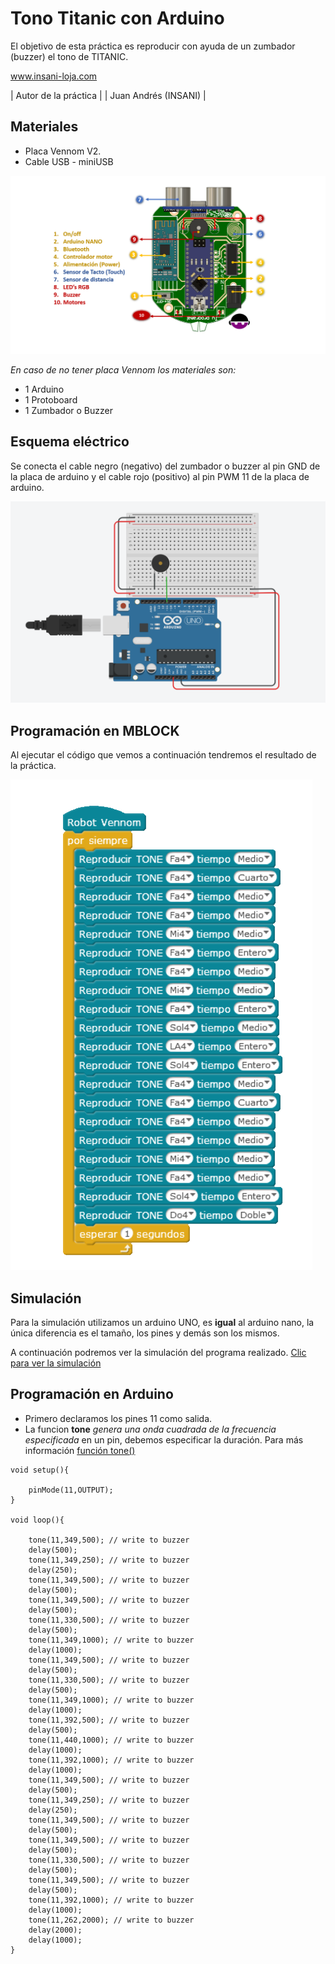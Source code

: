 # Tono Titanic con Arduino

El objetivo de esta práctica es reproducir con ayuda de un zumbador (buzzer) el tono de TITANIC.


www.insani-loja.com

| Autor de la práctica |
| Juan Andrés (INSANI) |


## Materiales
- Placa Vennom V2.
- Cable USB - miniUSB

![Placa de programacion Vennom](https://github.com/jandrs300/Bloques_M/blob/master/ejemplos_vennom/Version_2/placa-version2.png)

*En caso de no tener placa Vennom los materiales son:*
- 1 Arduino
- 1 Protoboard
- 1 Zumbador o Buzzer


## Esquema eléctrico
Se conecta el cable negro (negativo) del zumbador o buzzer al pin GND de la placa de arduino y el cable rojo (positivo) al pin PWM 11 de la placa de arduino.

![Esquema de conexion ](https://github.com/Insani01/Tutoriales/blob/master/Buzzer_Titanic/Buzzer_titanic2.PNG)



## Programación en MBLOCK
Al ejecutar el código que vemos a continuación tendremos el resultado de la práctica.


![programa en mblock tono spiderman con Arduino1](https://github.com/Insani01/Tutoriales/blob/master/Buzzer_Titanic/Buzzer_titanic.PNG)



## Simulación
Para la simulación utilizamos un arduino UNO, es **igual** al arduino nano, la única diferencia es el tamaño, los pines y demás son los mismos.

A continuación podremos ver la simulación del programa realizado.  [Clic para ver la simulación](   https://www.tinkercad.com/things/k3U61iNPhzR   )


 
## Programación en Arduino
- Primero declaramos los pines 11 como salida.
- La funcion **tone** *genera una onda cuadrada de la frecuencia especificada* en un pin, debemos especificar la duración. Para más información [función tone()](https://www.arduino.cc/reference/en/language/functions/advanced-io/tone/)




```
void setup(){
    
    pinMode(11,OUTPUT);
}

void loop(){
    
    tone(11,349,500); // write to buzzer
    delay(500);
    tone(11,349,250); // write to buzzer
    delay(250);
    tone(11,349,500); // write to buzzer
    delay(500);
    tone(11,349,500); // write to buzzer
    delay(500);
    tone(11,330,500); // write to buzzer
    delay(500);
    tone(11,349,1000); // write to buzzer
    delay(1000);
    tone(11,349,500); // write to buzzer
    delay(500);
    tone(11,330,500); // write to buzzer
    delay(500);
    tone(11,349,1000); // write to buzzer
    delay(1000);
    tone(11,392,500); // write to buzzer
    delay(500);
    tone(11,440,1000); // write to buzzer
    delay(1000);
    tone(11,392,1000); // write to buzzer
    delay(1000);
    tone(11,349,500); // write to buzzer
    delay(500);
    tone(11,349,250); // write to buzzer
    delay(250);
    tone(11,349,500); // write to buzzer
    delay(500);
    tone(11,349,500); // write to buzzer
    delay(500);
    tone(11,330,500); // write to buzzer
    delay(500);
    tone(11,349,500); // write to buzzer
    delay(500);
    tone(11,392,1000); // write to buzzer
    delay(1000);
    tone(11,262,2000); // write to buzzer
    delay(2000);
    delay(1000);
}
```

